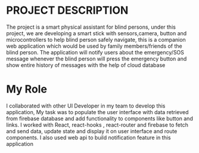 # PROJECT DESCRIPTION
The project is a smart physical assistant for blind persons, under this project, we are developing a smart stick with sensors,camera, button and microcontrollers to help blind person safely navigate, this is a companion web
application which would be used by family members/friends of the blind person. 
The application will notify users about the emergency/SOS message whenever the blind person will press the emergency button and show entire history of messages with the help of cloud database

# My Role
I collaborated with other UI Developer in my team to develop this application, My task was to populate the user interface with data retrieved from firebase database and add functionality to components like button 
and links. I worked with React, react-hooks , react-router and firebase to fetch and send data, update state and display it on user interface and route components. I also used web api to build notification feature in this application
